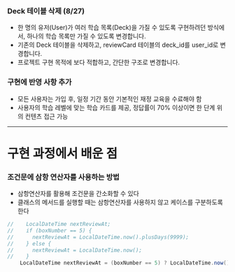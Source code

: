 ### Deck 테이블 삭제 (8/27)
- 한 명의 유저(User)가 여러 학습 목록(Deck)을 가질 수 있도록 구현하려던 방식에서, 하나의 학습 목록만 가질 수 있도록 변경합니다.
- 기존의 Deck 테이블을 삭제하고, reviewCard 테이블의 deck_id를 user_id로 변경합니다.
- 프로젝트 구현 목적에 보다 적합하고, 간단한 구조로 변경합니다.

### 구현에 반영 사항 추가
- 모든 사용자는 가입 후, 일정 기간 동안 기본적인 재정 교육을 수료해야 함
- 사용자의 학습 레벨에 맞는 학습 카드를 제공, 정답률이 70% 이상이면 한 단계 위의 컨텐츠 접근 가능 




---
# 구현 과정에서 배운 점

### 조건문에 삼항 연산자를 사용하는 방법
- 삼항연산자를 활용해 조건문을 간소화할 수 있다
- 클래스의 메서드를 실행할 때는 삼항연산자를 사용하지 않고 케이스를 구분하도록 한다
```java
//    LocalDateTime nextReviewAt;
//    if (boxNumber == 5) { 
//      nextReviewAt = LocalDateTime.now().plusDays(9999);
//    } else {
//      nextReviewAt = LocalDateTime.now();
//    }
    LocalDateTime nextReviewAt = (boxNumber == 5) ? LocalDateTime.now().plusDays(9999) : LocalDateTime.now();
```